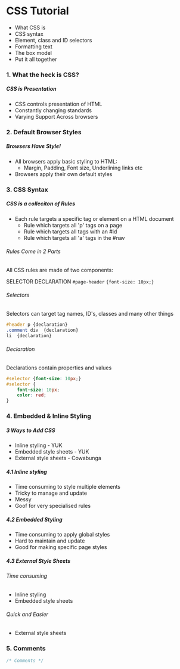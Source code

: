 # CSS Tutorial

- What CSS is
- CSS syntax
- Element, class and ID selectors
- Formatting text
- The box model
- Put it all together

### 1. What the heck is CSS?

##### CSS is Presentation

- CSS controls presentation of HTML
- Constantly changing standards
- Varying Support Across browsers

### 2. Default Browser Styles

##### Browsers Have Style!

- All browsers apply basic styling to HTML: 
    - Margin, Padding, Font size, Underlining links etc
- Browsers apply their own default styles

### 3. CSS Syntax

##### CSS is a colleciton of Rules

- Each rule targets a specific tag or element on a HTML document
    - Rule which targets all 'p' tags on a page
    - Rule which targets all tags with an #id
    - Rule which targets all 'a' tags in the #nav

###### Rules Come in 2 Parts

All CSS rules are made of two components:

SELECTOR        DECLARATION
`#page-header`  `{font-size: 10px;}`

###### Selectors

Selectors can target tag names, ID's, classes and many other things

```css
#header p {declaration}
.comment div  {declaration}
li  {declaration}
```

###### Declaration

Declarations contain properties and values

```css
#selector {font-size: 10px;}
#selector {
    font-size: 10px;
    color: red;
}
```
### 4. Embedded & Inline Styling

##### 3 Ways to Add CSS

- Inline styling - YUK
- Embedded style sheets - YUK
- External style sheets - Cowabunga

##### 4.1 Inline styling

- Time consuming to style multiple elements
- Tricky to manage and update
- Messy
- Goof for very specialised rules

##### 4.2 Embedded Styling

- Time consuming to apply global styles
- Hard to maintain and update
- Good for making specific page styles

##### 4.3 External Style Sheets

###### Time consuming
- Inline styling
- Embedded style sheets

###### Quick and Easier
- External style sheets

### 5. Comments

```css
/* Comments */
```
